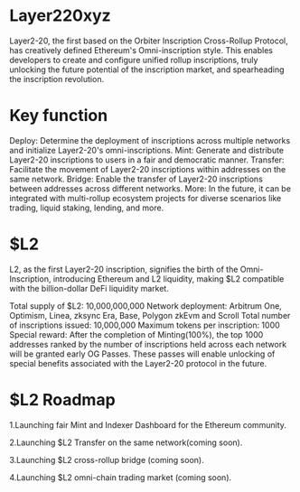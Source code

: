 # Layer220xyz
Layer2-20, the first based on the Orbiter Inscription Cross-Rollup Protocol, has creatively defined Ethereum's Omni-inscription style. This enables developers to create and configure unified rollup inscriptions, truly unlocking the future potential of the inscription market, and spearheading the inscription revolution.

# Key function
Deploy: Determine the deployment of inscriptions across multiple networks and initialize Layer2-20's omni-inscriptions.
Mint: Generate and distribute Layer2-20 inscriptions to users in a fair and democratic manner.
Transfer: Facilitate the movement of Layer2-20 inscriptions within addresses on the same network.
Bridge: Enable the transfer of Layer2-20 inscriptions between addresses across different networks.
More: In the future, it can be integrated with multi-rollup ecosystem projects for diverse scenarios like trading, liquid staking, lending, and more.

# $L2
L2, as the first Layer2-20 inscription, signifies the birth of the Omni-Inscription, introducing Ethereum and L2 liquidity, making $L2 compatible with the billion-dollar DeFi liquidity market.

Total supply of $L2: 10,000,000,000
Network deployment: Arbitrum One, Optimism, Linea, zksync Era, Base, Polygon zkEvm and Scroll
Total number of inscriptions issued: 10,000,000
Maximum tokens per inscription: 1000
Special reward: After the completion of Minting(100%), the top 1000 addresses ranked by the number of inscriptions held across each network will be granted early OG Passes. These passes will enable unlocking of special benefits associated with the Layer2-20 protocol in the future.

# $L2 Roadmap

1.Launching fair Mint and Indexer Dashboard for the Ethereum community.

2.Launching $L2 Transfer on the same network(coming soon).

3.Launching $L2 cross-rollup bridge (coming soon).

4.Launching $L2 omni-chain trading market (coming soon).
